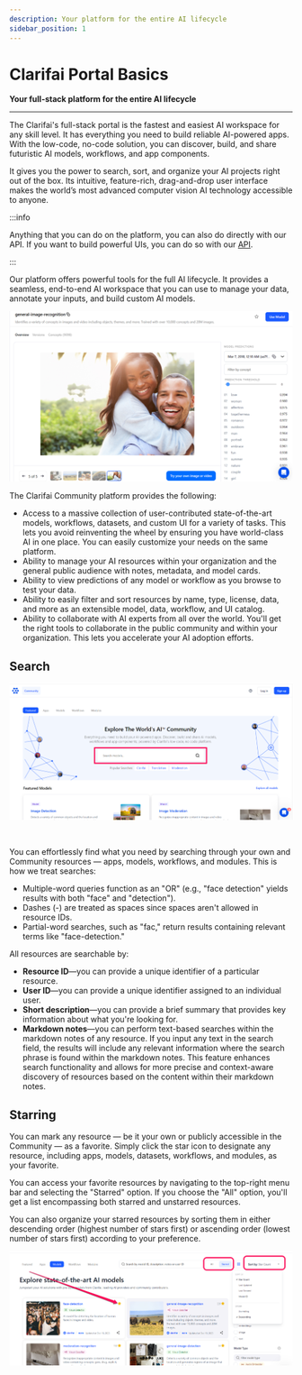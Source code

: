 ```yaml
---
description: Your platform for the entire AI lifecycle
sidebar_position: 1
---
```


# Clarifai Portal Basics

**Your full-stack platform for the entire AI lifecycle**
<hr />

The Clarifai's full-stack portal is the fastest and easiest AI workspace for any skill level. It has everything you need to build reliable AI-powered apps. With the low-code, no-code solution, you can discover, build, and share futuristic AI models, workflows, and app components.

It gives you the power to search, sort, and organize your AI projects right out of the box. Its intuitive, feature-rich, drag-and-drop user interface makes the world’s most advanced computer vision AI technology accessible to anyone.

:::info

Anything that you can do on the platform, you can also do directly with our API. If you want to build powerful UIs, you can do so with our [API](https://docs.clarifai.com/api-guide/api-overview/).

:::

Our platform offers powerful tools for the full AI lifecycle. It provides a seamless, end-to-end AI workspace that you can use to manage your data, annotate your inputs, and build custom AI models.

![](/img/community_2/general_image_recognition_model.png)

The Clarifai Community platform provides the following:

- Access to a massive collection of user-contributed state-of-the-art models, workflows, datasets, and custom UI for a variety of tasks. This lets you avoid reinventing the wheel by ensuring you have world-class AI in one place. You can easily customize your needs on the same platform.  
- Ability to manage your AI resources within your organization and the general public audience with notes, metadata, and model cards.
- Ability to view predictions of any model or workflow as you browse to test your data. 
- Ability to easily filter and sort resources by name, type, license, data, and more as an extensible model, data, workflow, and UI catalog. 
- Ability to collaborate with AI experts from all over the world. You'll get the right tools to collaborate in the public community and within your organization. This lets you accelerate your AI adoption efforts. 

## Search

![](/img/community_2/search_community_resources.png)

<br />

You can effortlessly find what you need by searching through your own and Community resources — apps, models, workflows, and modules. This is how we treat searches:

- Multiple-word queries function as an "OR" (e.g., "face detection" yields results with both "face" and "detection"). 
- Dashes (-) are treated as spaces since spaces aren't allowed in resource IDs. 
- Partial-word searches, such as "fac," return results containing relevant terms like "face-detection."

All resources are searchable by:

- **Resource ID**—you can provide a unique identifier of a particular resource. 
- **User ID**—you can provide a unique identifier assigned to an individual user. 
- **Short description**—you can provide a brief summary that provides key information about what you're looking for. 
- **Markdown notes**—you can perform text-based searches within the markdown notes of any resource. If you input any text in the search field, the results will include any relevant information where the search phrase is found within the markdown notes. This feature enhances search functionality and allows for more precise and context-aware discovery of resources based on the content within their markdown notes.

## Starring

You can mark any resource — be it your own or publicly accessible in the Community — as a favorite. Simply click the star icon to designate any resource, including apps, models, datasets, workflows, and modules, as your favorite.

You can access your favorite resources by navigating to the top-right menu bar and selecting the "Starred" option. If you choose the "All" option, you'll get a list encompassing both starred and unstarred resources. 

You can also organize your starred resources by sorting them in either descending order (highest number of stars first) or ascending order (lowest number of stars first) according to your preference.

![](/img/community_2/starring_resources.png)
